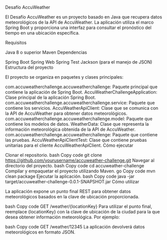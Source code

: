 Desafío AccuWeather

El Desafío AccuWeather es un proyecto basado en Java que recupera datos meteorológicos de la API de AccuWeather. La aplicación utiliza el marco Spring Boot y proporciona una interfaz para consultar el pronóstico del tiempo en una ubicación específica.

Requisitos

Java 8 o superior
Maven
Dependencias

Spring Boot
Spring Web
Spring Test
Jackson (para el manejo de JSON)
Estructura del proyecto

El proyecto se organiza en paquetes y clases principales:

com.accuweatherchallenge.accuweatherchallenge: Paquete principal que contiene la aplicación de Spring Boot.
AccuWeatherChallengeApplication: Clase principal de la aplicación Spring Boot.
com.accuweatherchallenge.accuweatherchallenge.service: Paquete que contiene los servicios.
AccuWeatherApiClient: Clase que se comunica con la API de AccuWeather para obtener datos meteorológicos.
com.accuweatherchallenge.accuweatherchallenge.model: Paquete que contiene los modelos de datos.
WeatherData: Clase que representa la información meteorológica obtenida de la API de AccuWeather.
com.accuweatherchallenge.accuweatherchallenge: Paquete que contiene las pruebas.
AccuWeatherApiClientTest: Clase que contiene pruebas unitarias para el cliente AccuWeatherApiClient.
Cómo ejecutar

Clonar el repositorio.
bash
Copy code
git clone https://github.com/yourusername/accuweather-challenge.git
Navegar al directorio del proyecto.
bash
Copy code
cd accuweather-challenge
Compilar y empaquetar el proyecto utilizando Maven.
go
Copy code
mvn clean package
Ejecutar la aplicación.
bash
Copy code
java -jar target/accuweather-challenge-0.0.1-SNAPSHOT.jar
Cómo utilizar

La aplicación expone un punto final REST para obtener datos meteorológicos basados en la clave de ubicación proporcionada.

bash
Copy code
GET /weather/{locationKey}
Para utilizar el punto final, reemplace {locationKey} con la clave de ubicación de la ciudad para la que desea obtener información meteorológica. Por ejemplo:

bash
Copy code
GET /weather/12345
La aplicación devolverá datos meteorológicos en formato JSON.

